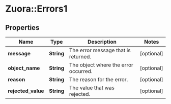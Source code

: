 # Zuora::Errors1

## Properties
Name | Type | Description | Notes
------------ | ------------- | ------------- | -------------
**message** | **String** | The error message that is returned.  | [optional] 
**object_name** | **String** | The object where the error occurred.  | [optional] 
**reason** | **String** | The reason for the error.  | [optional] 
**rejected_value** | **String** | The value that was rejected.  | [optional] 


